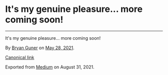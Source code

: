 It's my genuine pleasure... more coming soon!
=============================================

------------------------------------------------------------------------

It's my genuine pleasure... more coming soon!

By <a href="https://medium.com/@bryanguner" class="p-author h-card">Bryan Guner</a> on [May 28, 2021](https://medium.com/p/f560ed8a641b).

<a href="https://medium.com/@bryanguner/its-my-genuine-pleasure-more-coming-soon-f560ed8a641b" class="p-canonical">Canonical link</a>

Exported from [Medium](https://medium.com) on August 31, 2021.

